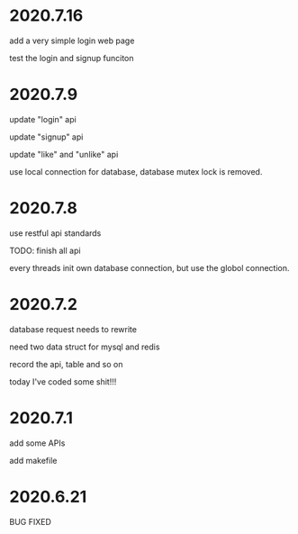 # 2020.7.16
add a very simple login web page

test the login  and signup funciton


# 2020.7.9
update "login" api

update "signup" api

update "like" and "unlike" api

use local connection for database, database mutex lock is removed.


# 2020.7.8

use restful api standards

TODO: 
finish all api

every threads init own database connection, but use the globol connection. 



# 2020.7.2

database request needs to rewrite

need two data struct for mysql and redis

record the api, table and so on

today I've coded some shit!!!


# 2020.7.1
add some APIs

add makefile


# 2020.6.21
BUG FIXED